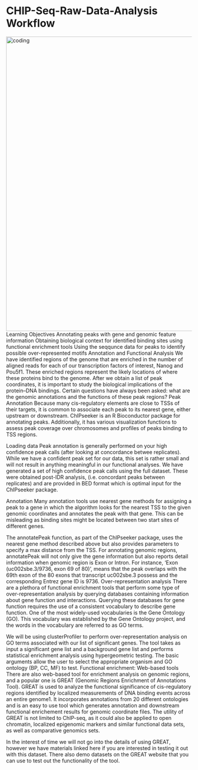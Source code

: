 # CHIP-Seq-Raw-Data-Analysis Workflow
<img align="right" alt="coding" width ="800" src="https://hbctraining.github.io/Intro-to-ChIPseq/img/chip_workflow_june2017_step5.png">





Learning Objectives
Annotating peaks with gene and genomic feature information
Obtaining biological context for identified binding sites using functional enrichment tools
Using the seqqunce data for peaks to identify possible over-represented motifs
Annotation and Functional Analysis
We have identified regions of the genome that are enriched in the number of aligned reads for each of our transcription factors of interest, Nanog and Pou5f1. These enriched regions represent the likely locations of where these proteins bind to the genome. After we obtain a list of peak coordinates, it is important to study the biological implications of the protein–DNA bindings. Certain questions have always been asked: what are the genomic annotations and the functions of these peak regions?
Peak Annotation
Because many cis-regulatory elements are close to TSSs of their targets, it is common to associate each peak to its nearest gene, either upstream or downstream. ChIPseeker is an R Bioconductor package for annotating peaks. Additionally, it has various visualization functions to assess peak coverage over chromosomes and profiles of peaks binding to TSS regions.

Loading data
Peak annotation is generally performed on your high confidence peak calls (after looking at concordance betwee replicates). While we have a confident peak set for our data, this set is rather small and will not result in anything meaningful in our functional analyses. We have generated a set of high confidence peak calls using the full dataset. These were obtained post-IDR analysis, (i.e. concordant peaks between replicates) and are provided in BED format which is optimal input for the ChIPseeker package.

Annotation
Many annotation tools use nearest gene methods for assigning a peak to a gene in which the algorithm looks for the nearest TSS to the given genomic coordinates and annotates the peak with that gene. This can be misleading as binding sites might be located between two start sites of different genes.

The annotatePeak function, as part of the ChIPseeker package, uses the nearest gene method described above but also provides parameters to specify a max distance from the TSS. For annotating genomic regions, annotatePeak will not only give the gene information but also reports detail information when genomic region is Exon or Intron. For instance, ‘Exon (uc002sbe.3/9736, exon 69 of 80)’, means that the peak overlaps with the 69th exon of the 80 exons that transcript uc002sbe.3 possess and the corresponding Entrez gene ID is 9736.
Over-representation analysis
There are a plethora of functional enrichment tools that perform some type of over-representation analysis by querying databases containing information about gene function and interactions. Querying these databases for gene function requires the use of a consistent vocabulary to describe gene function. One of the most widely-used vocabularies is the Gene Ontology (GO). This vocabulary was established by the Gene Ontology project, and the words in the vocabulary are referred to as GO terms.

We will be using clusterProfiler to perform over-representation analysis on GO terms associated with our list of significant genes. The tool takes as input a significant gene list and a background gene list and performs statistical enrichment analysis using hypergeometric testing. The basic arguments allow the user to select the appropriate organism and GO ontology (BP, CC, MF) to test.
Functional enrichment: Web-based tools
There are also web-based tool for enrichment analysis on genomic regions, and a popular one is GREAT (Genomic Regions Enrichment of Annotations Tool). GREAT is used to analyze the functional significance of cis-regulatory regions identified by localized measurements of DNA binding events across an entire genome1. It incorporates annotations from 20 different ontologies and is an easy to use tool which generates annotation and downstream functional enrichement results for genomic coordinate files. The utility of GREAT is not limited to ChIP-seq, as it could also be applied to open chromatin, localized epigenomic markers and similar functional data sets, as well as comparative genomics sets.

In the interest of time we will not go into the details of using GREAT, however we have materials linked here if you are interested in testing it out with this dataset. There also demo datasets on the GREAT website that you can use to test out the functionality of the tool.


